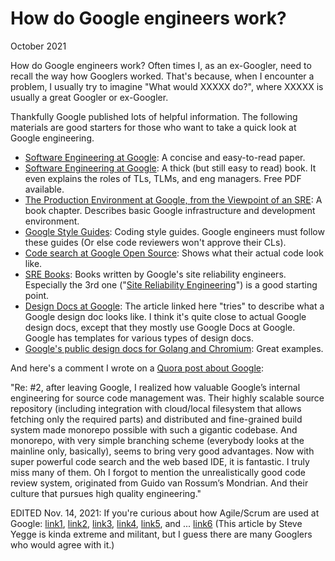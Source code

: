 How do Google engineers work?
=============================

October 2021

How do Google engineers work? Often times I, as an ex-Googler, need to recall
the way how Googlers worked. That's because, when I encounter a problem, I
usually try to imagine "What would XXXXX do?", where XXXXX is usually a great
Googler or ex-Googler.

Thankfully Google published lots of helpful information. The following
materials are good starters for those who want to take a quick look at Google
engineering.

* [Software Engineering at Google](https://arxiv.org/abs/1702.01715): A concise
and easy-to-read paper.
* [Software Engineering at Google](https://abseil.io/resources/swe-book): A
thick (but still easy to read) book. It even explains the roles of TLs, TLMs,
and eng managers. Free PDF available.
* [The Production Environment at Google, from the Viewpoint of an
SRE](https://sre.google/sre-book/production-environment/): A book chapter.
Describes basic Google infrastructure and development environment.
* [Google Style Guides](https://google.github.io/styleguide/): Coding style
guides. Google engineers must follow these guides (Or else code reviewers won't
approve their CLs).
* [Code search at Google Open Source](https://cs.opensource.google/): Shows
what their actual code look like.
* [SRE Books](https://sre.google/books/): Books written by Google's site
reliability engineers. Especially the 3rd one ("[Site Reliability
Engineering](https://sre.google/sre-book/table-of-contents/)") is a good
starting point.
* [Design Docs at Google](https://news.ycombinator.com/item?id=23915521): The
article linked here "tries" to describe what a Google design doc looks like. I
think it's quite close to actual Google design docs, except that they mostly
use Google Docs at Google. Google has templates for various types of design
docs.
* [Google's public design docs for Golang and
Chromium](https://news.ycombinator.com/item?id=20601043): Great examples.

And here's a comment I wrote on a [Quora post about
Google](https://qr.ae/pGVate):

"Re: #2, after leaving Google, I realized how valuable Google’s internal
engineering for source code management was. Their highly scalable source
repository (including integration with cloud/local filesystem that allows
fetching only the required parts) and distributed and fine-grained build system
made monorepo possible with such a gigantic codebase. And monorepo, with very
simple branching scheme (everybody looks at the mainline only, basically),
seems to bring very good advantages. Now with super powerful code search and
the web based IDE, it is fantastic. I truly miss many of them. Oh I forgot to
mention the unrealistically good code review system, originated from Guido van
Rossum’s Mondrian. And their culture that pursues high quality engineering."

EDITED Nov. 14, 2021: If you're curious about how Agile/Scrum are used at
Google: [link1](https://qr.ae/pGDja5), [link2](https://qr.ae/pGDjaU),
[link3](
https://www.reddit.com/r/agile/comments/af1pv1/do_tech_companies_like_airbnb_google_etc_do_scrum),
[link4](https://news.ycombinator.com/item?id=20600128),
[link5](https://qr.ae/pGDjer), and ...
[link6](http://steve-yegge.blogspot.com/2006/09/good-agile-bad-agile_27.html)
(This article by Steve Yegge is kinda extreme and militant, but I guess there
are many Googlers who would agree with it.)
